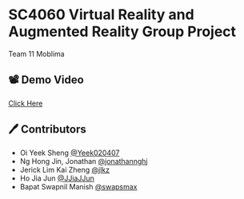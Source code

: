 # SC4060 Virtual Reality and Augmented Reality Group Project
Team 11 Moblima


## 📽️ Demo Video
[Click Here](https://youtu.be/XFsw6Aknp70)


## 🖊️ Contributors
* Oi Yeek Sheng [@Yeek020407](https://github.com/Yeek020407)
* Ng Hong Jin, Jonathan [@jonathannghj](https://github.com/jonathannghj)
* Jerick Lim Kai Zheng [@jlkz](https://github.com/jlkz)
* Ho Jia Jun [@JJiaJJun](https://github.com/JJiaJJun)
* Bapat Swapnil Manish [@swapsmax](https://github.com/swapsmax)
